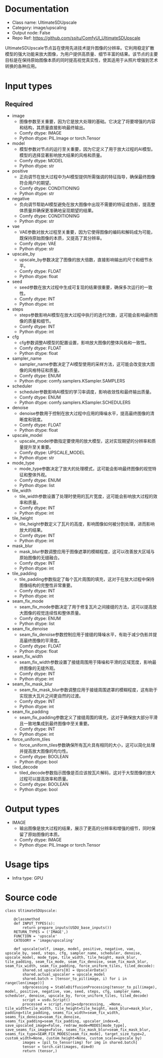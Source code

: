# Documentation
- Class name: UltimateSDUpscale
- Category: image/upscaling
- Output node: False
- Repo Ref: https://github.com/ssitu/ComfyUI_UltimateSDUpscale

UltimateSDUpscale节点旨在使用先进技术提升图像的分辨率。它利用稳定扩散模型的强大功能来放大图像，为用户提供高质量、细节丰富的结果。该节点的主要目标是在保持原始图像本质的同时提高视觉真实性，使其适用于从照片增强到艺术转换的各种应用。

# Input types
## Required
- image
    - 图像参数至关重要，因为它是放大处理的基础。它决定了将要增强的内容和结构，其质量直接影响最终输出。
    - Comfy dtype: IMAGE
    - Python dtype: PIL.Image or torch.Tensor
- model
    - 模型参数对节点的运行至关重要，因为它定义了用于放大过程的AI模型。模型的选择显著影响放大结果的风格和质量。
    - Comfy dtype: MODEL
    - Python dtype: str
- positive
    - 正向调节在放大过程中为AI模型提供所需强调的特征指导，确保最终图像符合用户的期望。
    - Comfy dtype: CONDITIONING
    - Python dtype: str
- negative
    - 负向调节帮助AI模型避免在放大图像中出现不需要的特征或伪影，提高整体质量并确保更准确地呈现期望的结果。
    - Comfy dtype: CONDITIONING
    - Python dtype: str
- vae
    - VAE参数对放大过程至关重要，因为它使得图像的编码和解码成为可能，既保持原始图像的本质，又提高了其分辨率。
    - Comfy dtype: VAE
    - Python dtype: str
- upscale_by
    - upscale_by参数决定了图像的放大倍数，直接影响输出的尺寸和细节水平。
    - Comfy dtype: FLOAT
    - Python dtype: float
- seed
    - seed参数在放大过程中生成可复现的结果很重要，确保多次运行的一致性。
    - Comfy dtype: INT
    - Python dtype: int
- steps
    - steps参数影响AI模型在放大过程中执行的迭代次数，这可能会影响最终图像的质量和细节。
    - Comfy dtype: INT
    - Python dtype: int
- cfg
    - cfg参数调整AI模型的配置设置，影响放大图像的整体风格和一致性。
    - Comfy dtype: FLOAT
    - Python dtype: float
- sampler_name
    - sampler_name参数决定了AI模型使用的采样方法，这可能会改变放大图像的风格特征和质量。
    - Comfy dtype: ENUM
    - Python dtype: comfy.samplers.KSampler.SAMPLERS
- scheduler
    - scheduler参数影响AI模型的学习率调度，影响收敛性和最终输出质量。
    - Comfy dtype: ENUM
    - Python dtype: comfy.samplers.KSampler.SCHEDULERS
- denoise
    - denoise参数用于控制在放大过程中应用的降噪水平，提高最终图像的清晰度和锐度。
    - Comfy dtype: FLOAT
    - Python dtype: float
- upscale_model
    - upscale_model参数指定要使用的放大模型，这对实现期望的分辨率和质量提升至关重要。
    - Comfy dtype: UPSCALE_MODEL
    - Python dtype: str
- mode_type
    - mode_type参数决定了放大的处理模式，这可能会影响最终图像的视觉特征和整体外观。
    - Comfy dtype: ENUM
    - Python dtype: list
- tile_width
    - tile_width参数设置了处理时使用的瓦片宽度，这可能会影响放大过程的效率和质量。
    - Comfy dtype: INT
    - Python dtype: int
- tile_height
    - tile_height参数定义了瓦片的高度，影响图像如何被分割处理，进而影响放大的结果。
    - Comfy dtype: INT
    - Python dtype: int
- mask_blur
    - mask_blur参数调整应用于图像遮罩的模糊程度，这可以改善放大区域与原始图像的无缝融合。
    - Comfy dtype: INT
    - Python dtype: int
- tile_padding
    - tile_padding参数指定了每个瓦片周围的填充，这对于在放大过程中保持图像结构的完整性非常重要。
    - Comfy dtype: INT
    - Python dtype: int
- seam_fix_mode
    - seam_fix_mode参数决定了用于修复瓦片之间接缝的方法，这可以提高放大图像的视觉连续性和整体质量。
    - Comfy dtype: ENUM
    - Python dtype: list
- seam_fix_denoise
    - seam_fix_denoise参数控制应用于接缝的降噪水平，有助于减少伪影并提高最终图像的平滑度。
    - Comfy dtype: FLOAT
    - Python dtype: float
- seam_fix_width
    - seam_fix_width参数设置了接缝周围用于降噪和平滑的区域宽度，影响最终图像的无缝外观。
    - Comfy dtype: INT
    - Python dtype: int
- seam_fix_mask_blur
    - seam_fix_mask_blur参数调整应用于接缝周围遮罩的模糊程度，这有助于实现放大瓦片之间更自然的过渡。
    - Comfy dtype: INT
    - Python dtype: int
- seam_fix_padding
    - seam_fix_padding参数定义了接缝周围的填充，这对于确保放大部分平滑且一致地集成到最终图像中至关重要。
    - Comfy dtype: INT
    - Python dtype: int
- force_uniform_tiles
    - force_uniform_tiles参数确保所有瓦片具有相同的大小，这可以简化处理并提高放大图像的均匀性。
    - Comfy dtype: BOOLEAN
    - Python dtype: bool
- tiled_decode
    - tiled_decode参数指示图像是否应该按瓦片解码，这对于大型图像的放大过程可以提高效率和质量。
    - Comfy dtype: BOOLEAN
    - Python dtype: bool

# Output types
- IMAGE
    - 输出图像是放大过程的结果，展示了更高的分辨率和增强的细节，同时保留了原始图像的本质。
    - Comfy dtype: IMAGE
    - Python dtype: PIL.Image or torch.Tensor

# Usage tips
- Infra type: GPU

# Source code
```
class UltimateSDUpscale:

    @classmethod
    def INPUT_TYPES(s):
        return prepare_inputs(USDU_base_inputs())
    RETURN_TYPES = ('IMAGE',)
    FUNCTION = 'upscale'
    CATEGORY = 'image/upscaling'

    def upscale(self, image, model, positive, negative, vae, upscale_by, seed, steps, cfg, sampler_name, scheduler, denoise, upscale_model, mode_type, tile_width, tile_height, mask_blur, tile_padding, seam_fix_mode, seam_fix_denoise, seam_fix_mask_blur, seam_fix_width, seam_fix_padding, force_uniform_tiles, tiled_decode):
        shared.sd_upscalers[0] = UpscalerData()
        shared.actual_upscaler = upscale_model
        shared.batch = [tensor_to_pil(image, i) for i in range(len(image))]
        sdprocessing = StableDiffusionProcessing(tensor_to_pil(image), model, positive, negative, vae, seed, steps, cfg, sampler_name, scheduler, denoise, upscale_by, force_uniform_tiles, tiled_decode)
        script = usdu.Script()
        processed = script.run(p=sdprocessing, _=None, tile_width=tile_width, tile_height=tile_height, mask_blur=mask_blur, padding=tile_padding, seams_fix_width=seam_fix_width, seams_fix_denoise=seam_fix_denoise, seams_fix_padding=seam_fix_padding, upscaler_index=0, save_upscaled_image=False, redraw_mode=MODES[mode_type], save_seams_fix_image=False, seams_fix_mask_blur=seam_fix_mask_blur, seams_fix_type=SEAM_FIX_MODES[seam_fix_mode], target_size_type=2, custom_width=None, custom_height=None, custom_scale=upscale_by)
        images = [pil_to_tensor(img) for img in shared.batch]
        tensor = torch.cat(images, dim=0)
        return (tensor,)
```